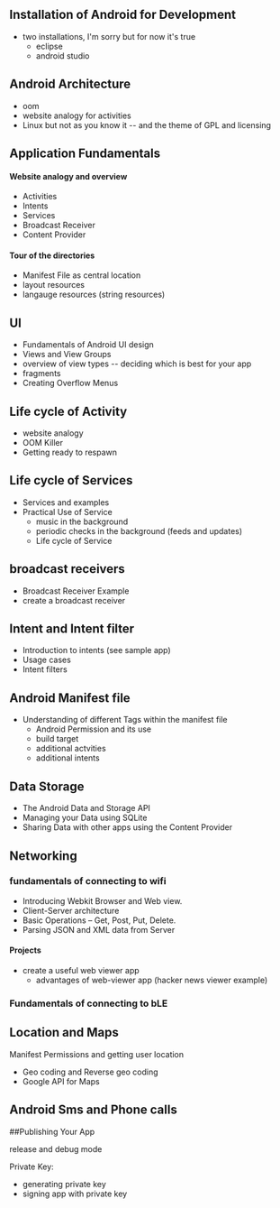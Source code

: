 ## Installation of Android for Development
* two installations, I'm sorry but for now it's true
  * eclipse
  * android studio

## Android Architecture	

* oom
* website analogy for activities
* Linux but not as you know it -- and the theme of GPL and licensing


## Application Fundamentals	

#### Website analogy and overview

* Activities
* Intents
* Services
* Broadcast Receiver
* Content Provider

#### Tour of the directories

* Manifest File as central location
* layout resources
* langauge resources (string resources)


## UI

* Fundamentals of Android UI design
* Views and View Groups
* overview of view types -- deciding which is best for your app
* fragments
* Creating Overflow Menus


## Life cycle of Activity	

* website analogy
* OOM Killer
* Getting ready to respawn

## 	Life cycle of Services	
* Services and examples
* Practical Use of Service
  * music in the background
  * periodic checks in the background (feeds and updates)
  * Life cycle of Service

## broadcast receivers 

* Broadcast Receiver Example
* create a broadcast receiver

##	Intent and Intent filter	
* Introduction to intents (see sample app)
* Usage cases
* Intent filters

##	Android Manifest file

* Understanding of different Tags within the manifest file
  * Android Permission and its use  
  * build target
  * additional actvities
  * additional intents


##	Data Storage	

* The Android Data and Storage API
* Managing your Data using SQLite
* Sharing Data with other apps using the Content Provider

##	Networking	

### fundamentals of connecting to wifi

* Introducing Webkit Browser and Web view.
* Client-Server architecture
* Basic Operations – Get, Post, Put, Delete.
* Parsing JSON and XML data from Server

#### Projects

* create a useful web viewer app
  * advantages of web-viewer app (hacker news viewer example)

### Fundamentals of connecting to bLE


##	Location and Maps	

Manifest Permissions and getting user location 

* Geo coding and Reverse geo coding
* Google API for Maps

##	Android Sms and Phone calls 


##Publishing Your App

release and debug mode 

Private Key:
* generating private key
* signing app with private key
